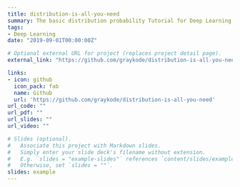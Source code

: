 ```yaml
---
title: distribution-is-all-you-need
summary: The basic distribution probability Tutorial for Deep Learning Researchers <img src="https://img.shields.io/github/stars/graykode/distribution-is-all-you-need.svg" alt="text" style="margin&#58; 0px; height&#58; 22px; display&#58 inline;">                                                                            
tags:
- Deep Learning
date: "2019-09-01T00:00:00Z"

# Optional external URL for project (replaces project detail page).
external_link: "https://github.com/graykode/distribution-is-all-you-need"

links:
- icon: github
  icon_pack: fab
  name: Github
  url: 'https://github.com/graykode/distribution-is-all-you-need'
url_code: ""
url_pdf: ""
url_slides: ""
url_video: ""

# Slides (optional).
#   Associate this project with Markdown slides.
#   Simply enter your slide deck's filename without extension.
#   E.g. `slides = "example-slides"` references `content/slides/example-slides.md`.
#   Otherwise, set `slides = ""`.
slides: example
---
```

